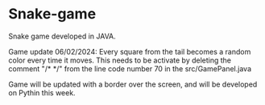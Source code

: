 # Snake-game
Snake game developed in JAVA.

Game update 06/02/2024:
Every square from the tail becomes a random color every time it moves.
This needs to be activate by deleting the comment "/* */" from the line
code number 70 in the src/GamePanel.java

Game will be updated with a border over the screen,
and will be developed on Pythin this week.